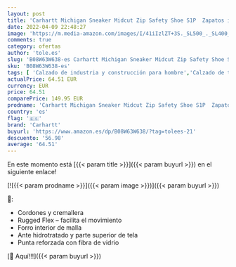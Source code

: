 ```yaml
---
layout: post
title: 'Carhartt Michigan Sneaker Midcut Zip Safety Shoe S1P  Zapatos industriales. Unisex Adulto  Trigo  36 EU'
date: 2022-04-09 22:48:27
image: 'https://m.media-amazon.com/images/I/41iIzlZT+3S._SL500_._SL400_.jpg'
comments: true
category: ofertas
author: 'tole.es'
slug: 'B08W63W638-es Carhartt Michigan Sneaker Midcut Zip Safety Shoe S1P...'
sku: 'B08W63W638-es'
tags: [ 'Calzado de industria y construcción para hombre','Calzado de trabajo para hombre','Zapatillas de industria y construcción para hombre','Zapatos','Zapatos para hombre','Zapatos y complementos','carhartt','zapatos', ]
actualPrice: 64.51 EUR
currency: EUR
price: 64.51
comparePrice: 149.95 EUR
prodname: 'Carhartt Michigan Sneaker Midcut Zip Safety Shoe S1P  Zapatos industriales. Unisex Adulto  Trigo  36 EU'
country: 'es'
flag: '🇪🇸'
brand: 'Carhartt'
buyurl: 'https://www.amazon.es/dp/B08W63W638/?tag=tolees-21'
descuento: '56.98'
average: '64.51'
---
```


En este momento está [{{< param title >}}]({{< param buyurl >}}) en el siguiente enlace!

[![{{< param prodname >}}]({{< param image >}})]({{< param buyurl >}})

🔎:

- Cordones y cremallera
- Rugged Flex – facilita el movimiento
- Forro interior de malla
- Ante hidrotratado y parte superior de tela
- Punta reforzada con fibra de vidrio

[🛒 Aquí!!!]({{< param buyurl >}})
